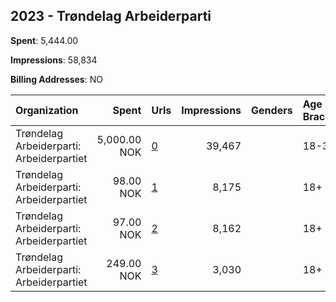## 2023 - Trøndelag Arbeiderparti 
**Spent**: 5,444.00

**Impressions**: 58,834

**Billing Addresses**: NO

|Organization|Spent|Urls|Impressions|Genders|Age Brackets|Country Codes|
|:---|---:|:---|---:|:---|:---|:---|
|Trøndelag Arbeiderparti: Arbeiderpartiet|5,000.00 NOK|[0](https://www.snap.com/political-ads/asset/52ab3408146d151b53e74cdf498fd4e7fba1542b15a8e10efda249174668e806?mediaType=mp4)|39,467||18-35|norway|
|Trøndelag Arbeiderparti: Arbeiderpartiet|98.00 NOK|[1](https://www.snap.com/political-ads/asset/9f464b8af97b8330cf47891d95d14e46c6faf2e48e14e0e03526f36b9aa5c8a0?mediaType=mp4)|8,175||18+|norway|
|Trøndelag Arbeiderparti: Arbeiderpartiet|97.00 NOK|[2](https://www.snap.com/political-ads/asset/55192d8d8a4bf447da674d7b5b6ce3c4b6706a2f3c7c7f71976b99b20f6df81b?mediaType=mp4)|8,162||18+|norway|
|Trøndelag Arbeiderparti: Arbeiderpartiet|249.00 NOK|[3](https://www.snap.com/political-ads/asset/1edcc43d4d4e7037d5975c6efa6cc3fe9b4a406e3b3ec9fcc08d09ee410549ea?mediaType=mp4)|3,030||18+|norway|
